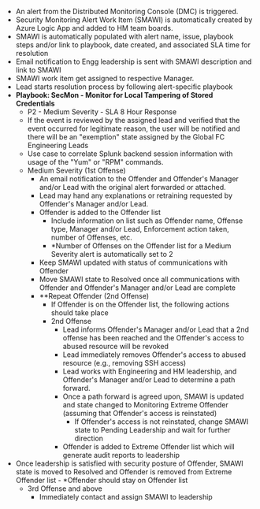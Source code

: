 - An alert from the Distributed Monitoring Console (DMC) is triggered.
- Security Monitoring Alert Work Item (SMAWI) is automatically created by Azure Logic App and added to HM team boards.
- SMAWI is automatically populated with alert name, issue, playbook steps and/or link to playbook, date created, and associated SLA time for resolution
- Email notification to Engg leadership is sent with SMAWI description and link to SMAWI 
-  SMAWI work item get assigned to respective Manager.
- Lead starts resolution process by following alert-specific playbook
- **Playbook: SecMon - Monitor for Local Tampering of Stored Credentials**
  - P2 - Medium Severity - SLA 8 Hour Response
  - If the event is reviewed by the assigned lead and verified that the event occurred for legitimate reason, the user will be notified and there will be an &quot;exemption&quot; state assigned by the Global FC Engineering Leads
  - Use case to correlate Splunk backend session information with usage of the &quot;Yum&quot; or &quot;RPM&quot; commands.
  - Medium Severity (1st Offense)
    - An email notification to the Offender and Offender&#39;s Manager and/or Lead with the original alert forwarded or attached.
    - Lead may hand any explanations or retraining requested by Offender&#39;s Manager and/or Lead.
    - Offender is added to the Offender list
      - Include information on list such as Offender name, Offense type, Manager and/or Lead, Enforcement action taken, number of Offenses, etc.
      - \*Number of Offenses on the Offender list for a Medium Severity alert is automatically set to 2
    - Keep SMAWI updated with status of communications with Offender
    - Move SMAWI state to Resolved once all communications with Offender and Offender&#39;s Manager and/or Lead are complete
    - \*\*Repeat Offender (2nd Offense)
      - If Offender is on the Offender list, the following actions should take place
      - 2nd Offense
        - Lead informs Offender&#39;s Manager and/or Lead that a 2nd offense has been reached and the Offender&#39;s access to abused resource will be revoked
        - Lead immediately removes Offender&#39;s access to abused resource (e.g., removing SSH access)
        - Lead works with Engineering and HM leadership, and Offender&#39;s Manager and/or Lead to determine a path forward.
        - Once a path forward is agreed upon, SMAWI is updated and state changed to Monitoring Extreme Offender (assuming that Offender&#39;s access is reinstated)
          - If Offender&#39;s access is not reinstated, change SMAWI state to Pending Leadership and wait for further direction
        - Offender is added to Extreme Offender list which will generate audit reports to leadership
 - Once leadership is satisfied with security posture of Offender, SMAWI state is moved to Resolved and Offender is removed from Extreme Offender list
          - \*Offender should stay on Offender list
      - 3rd Offense and above
        - Immediately contact and assign SMAWI to leadership